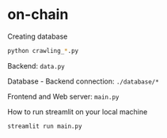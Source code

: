 # on-chain

Creating database
```bash
python crawling_*.py
```

Backend: `data.py`

Database - Backend connection: `./database/*`

Frontend and Web server: `main.py`

How to run streamlit on your local machine
```bash
streamlit run main.py
```